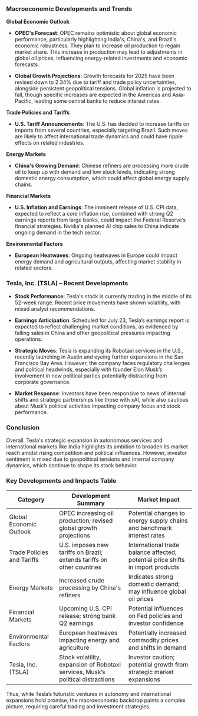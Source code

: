 ### Macroeconomic Developments and Trends

**Global Economic Outlook**

- **OPEC's Forecast**: OPEC remains optimistic about global economic performance, particularly highlighting India's, China's, and Brazil's economic robustness. They plan to increase oil production to regain market share. This increase in production may lead to adjustments in global oil prices, influencing energy-related investments and economic forecasts.

- **Global Growth Projections**: Growth forecasts for 2025 have been revised down to 2.34% due to tariff and trade policy uncertainties, alongside persistent geopolitical tensions. Global inflation is projected to fall, though specific increases are expected in the Americas and Asia-Pacific, leading some central banks to reduce interest rates.

**Trade Policies and Tariffs**

- **U.S. Tariff Announcements**: The U.S. has decided to increase tariffs on imports from several countries, especially targeting Brazil. Such moves are likely to affect international trade dynamics and could have ripple effects on related industries.

**Energy Markets**

- **China's Growing Demand**: Chinese refiners are processing more crude oil to keep up with demand and low stock levels, indicating strong domestic energy consumption, which could affect global energy supply chains.

**Financial Markets**

- **U.S. Inflation and Earnings**: The imminent release of U.S. CPI data, expected to reflect a core inflation rise, combined with strong Q2 earnings reports from large banks, could impact the Federal Reserve’s financial strategies. Nvidia's planned AI chip sales to China indicate ongoing demand in the tech sector.

**Environmental Factors**

- **European Heatwaves**: Ongoing heatwaves in Europe could impact energy demand and agricultural outputs, affecting market stability in related sectors.

### Tesla, Inc. (TSLA) – Recent Developments

- **Stock Performance**: Tesla's stock is currently trading in the middle of its 52-week range. Recent price movements have shown volatility, with mixed analyst recommendations.

- **Earnings Anticipation**: Scheduled for July 23, Tesla’s earnings report is expected to reflect challenging market conditions, as evidenced by falling sales in China and other geopolitical pressures impacting operations.

- **Strategic Moves**: Tesla is expanding its Robotaxi services in the U.S., recently launching in Austin and eyeing further expansions in the San Francisco Bay Area. However, the company faces regulatory challenges and political headwinds, especially with founder Elon Musk’s involvement in new political parties potentially distracting from corporate governance.

- **Market Response**: Investors have been responsive to news of internal shifts and strategic partnerships like those with xAI, while also cautious about Musk’s political activities impacting company focus and stock performance.

### Conclusion

Overall, Tesla's strategic expansion in autonomous services and international markets like India highlights its ambition to broaden its market reach amidst rising competition and political influences. However, investor sentiment is mixed due to geopolitical tensions and internal company dynamics, which continue to shape its stock behavior.

### Key Developments and Impacts Table

| Category                  | Development Summary                                                                 | Market Impact                                                                   |
|---------------------------|-------------------------------------------------------------------------------------|---------------------------------------------------------------------------------|
| Global Economic Outlook   | OPEC increasing oil production; revised global growth projections                   | Potential changes to energy supply chains and benchmark interest rates          |
| Trade Policies and Tariffs| U.S. imposes new tariffs on Brazil; extends tariffs on other countries              | International trade balance affected; potential price shifts in import products |
| Energy Markets            | Increased crude processing by China's refiners                                      | Indicates strong domestic demand; may influence global oil prices               |
| Financial Markets         | Upcoming U.S. CPI release; strong bank Q2 earnings                                  | Potential influences on Fed policies and investor confidence                    |
| Environmental Factors     | European heatwaves impacting energy and agriculture                                 | Potentially increased commodity prices and shifts in demand                     |
| Tesla, Inc. (TSLA)        | Stock volatility, expansion of Robotaxi services, Musk’s political distractions    | Investor caution; potential growth from strategic market expansions             |

Thus, while Tesla’s futuristic ventures in autonomy and international expansions hold promise, the macroeconomic backdrop paints a complex picture, requiring careful trading and investment strategies.